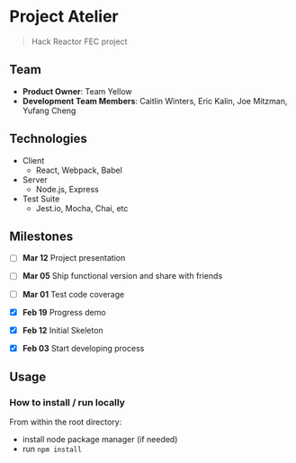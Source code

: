 # Project Atelier
  > Hack Reactor FEC project

## Team

  - __Product Owner__: Team Yellow
  - __Development Team Members__: Caitlin Winters, Eric Kalin, Joe Mitzman, Yufang Cheng

## Technologies

- Client
  - React, Webpack, Babel
- Server
  - Node.js, Express
- Test Suite
  - Jest.io, Mocha, Chai, etc

## Milestones

-   [ ] **Mar 12** Project presentation
-   [ ] **Mar 05** Ship functional version and share with friends
-   [ ] **Mar 01** Test code coverage
-   [x] **Feb 19** Progress demo
-   [x] **Feb 12** Initial Skeleton
-   [x] **Feb 03** Start developing process


## Usage

### How to install / run locally

From within the root directory:
- install node package manager (if needed)
- run `npm install`